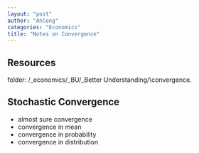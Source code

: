 ```yaml
---
layout: "post"
author: "Anlong"
categories: "Economics"
title: "Notes on Convergence"
---
```

## Resources
folder: /\_economics/\_BU/\_Better Understanding/\convergence.

## Stochastic Convergence
- almost sure convergence
- convergence in mean
- convergence in probability
- convergence in distribution
